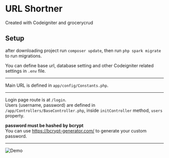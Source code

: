 # URL Shortner

Created with Codeigniter and grocerycrud

## Setup

after downloading project run `composer update`, then run `php spark migrate` to run migrations.

You can define base url, database setting and other Codeigniter related settings in `.env` file.

---


Main URL is defined in `app/config/Constants.php`.

---
Login page route is at `/login`.  
Users (username, password) are defined in `/app/Controllers/BaseController.php`, inside `initController` method, `users` property.  

**password must be hashed by bcrypt**  
You can use https://bcrypt-generator.com/ to generate your custom password.


---

![Demo](https://raw.githubusercontent.com/msalehi-d/ci-url-shortener/master/demo1.png "Demo")
